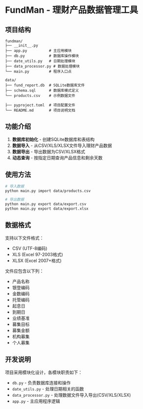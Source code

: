 # FundMan - 理财产品数据管理工具

## 项目结构

```
fundman/
├── __init__.py
├── app.py          # 主应用模块
├── db.py           # 数据库操作模块
├── date_utils.py   # 日期处理模块
├── data_processor.py # 数据处理模块
└── main.py         # 程序入口点

data/
├── fund_report.db  # SQLite数据库文件
├── schema.sql      # 数据库模式定义
└── products.csv    # 示例数据文件

├── pyproject.toml  # 项目配置文件
└── README.md       # 项目说明文档
```

## 功能介绍

1. **数据库初始化** - 创建SQLite数据库和表结构
2. **数据导入** - 从CSV/XLS/XLSX文件导入理财产品数据
3. **数据导出** - 导出数据为CSV/XLSX格式
4. **动态查询** - 按指定日期查询产品信息和剩余天数

## 使用方法

```bash
# 导入数据
python main.py import data/products.csv

# 导出数据
python main.py export data/export.csv
python main.py export data/export.xlsx
```

## 数据格式

支持以下文件格式：
- CSV (UTF-8编码)
- XLS (Excel 97-2003格式)
- XLSX (Excel 2007+格式)

文件应包含以下列：
- 产品名称
- 银登编码
- 金数编码
- 托管编码
- 起息日
- 到期日
- 业绩基准
- 募集目标
- 募集金额
- 机构募集
- 个人募集

## 开发说明

项目采用模块化设计，各模块职责如下：
- `db.py` - 负责数据库连接和操作
- `date_utils.py` - 处理日期相关的函数
- `data_processor.py` - 处理数据文件导入导出(CSV/XLS/XLSX)
- `app.py` - 主应用程序逻辑